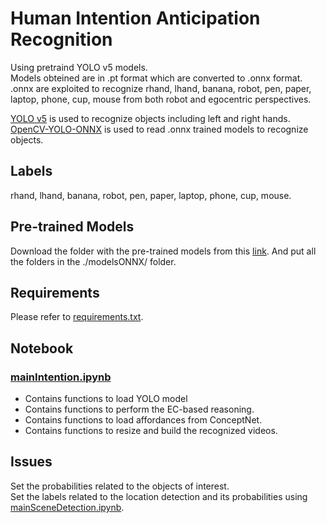 # Human Intention Anticipation Recognition
Using pretraind YOLO v5 models.  
Models obteined are in .pt format which are converted to .onnx format.  
.onnx are exploited to recognize rhand, lhand, banana, robot, pen, paper, laptop, phone, cup, mouse from both robot and egocentric perspectives.  

[YOLO v5](https://github.com/ultralytics/yolov5) is used to recognize objects including left and right hands.  
[OpenCV-YOLO-ONNX](https://github.com/doleron/yolov5-opencv-cpp-python) is used to read .onnx trained models to recognize objects.

## Labels
rhand, lhand, banana, robot, pen, paper, laptop, phone, cup, mouse.

## Pre-trained Models
Download the folder with the pre-trained models from this [link](https://mega.nz/folder/BzQnUQzR#w9TrGGnVpelhE_XxskPDew). And put all the folders in the ./modelsONNX/ folder.

## Requirements
Please refer to [requirements.txt](https://github.com/MorphSeur/intentionAnticitpationRecognition/blob/master/requirements.txt).

## Notebook
### [mainIntention.ipynb](https://github.com/MorphSeur/intentionAnticitpationRecognition/blob/master/mainIntention.ipynb)
- Contains functions to load YOLO model 
- Contains functions to perform the EC-based reasoning.  
- Contains functions to load affordances from ConceptNet.
- Contains functions to resize and build the recognized videos.

## Issues
Set the probabilities related to the objects of interest.  
Set the labels related to the location detection and its probabilities using [mainSceneDetection.ipynb](https://github.com/MorphSeur/SceneRecognition/blob/master/mainSceneDetection.ipynb).